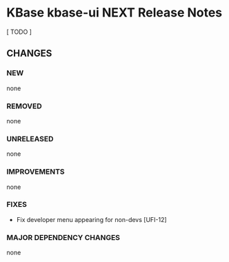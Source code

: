 # KBase kbase-ui NEXT Release Notes

[ TODO ]

## CHANGES

### NEW

none

### REMOVED

none

### UNRELEASED

none

### IMPROVEMENTS

none

### FIXES

- Fix developer menu appearing for non-devs [UFI-12]

### MAJOR DEPENDENCY CHANGES

none
